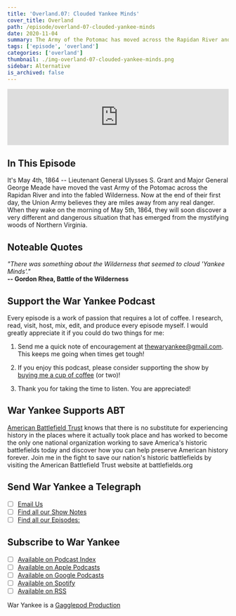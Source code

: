 ```yaml
---
title: 'Overland.07: Clouded Yankee Minds'
cover_title: Overland
path: /episode/overland-07-clouded-yankee-minds
date: 2020-11-04
summary: The Army of the Potomac has moved across the Rapidan River and into the fabled Wilderness and believes they are miles away from any real danger.
tags: ['episode', 'overland']
categories: ['overland']
thumbnail: ./img-overland-07-clouded-yankee-minds.png
sidebar: Alternative
is_archived: false
---
```


<iframe title="Embed Player" src="https://play.libsyn.com/embed/episode/id/16690430/height/128/theme/modern/size/standard/thumbnail/yes/custom-color/2b3f55/time-start/00:00:00/playlist-height/200/direction/backward/download/yes" height="128" width="100%" scrolling="no" allowfullscreen="" webkitallowfullscreen="true" mozallowfullscreen="true" oallowfullscreen="true" msallowfullscreen="true" style="border: none;"></iframe>

## In This Episode

It's May 4th, 1864 -- Lieutenant General Ulysses S. Grant and Major General George Meade have moved the vast Army of the Potomac across the Rapidan River and into the fabled Wilderness. Now at the end of their first day, the Union Army believes they are miles away from any real danger. When they wake on the morning of May 5th, 1864, they will soon discover a very different and dangerous situation that has emerged from the mystifying woods of Northern Virginia.

## Noteable Quotes

*"There was something about the Wilderness that seemed to cloud 'Yankee Minds'."*<br />
**-- Gordon Rhea, Battle of the Wilderness**

## Support the War Yankee Podcast
Every episode is a work of passion that requires a lot of coffee. I research, read, visit, host, mix, edit, and produce every episode myself. I would greatly appreciate it if you could do two things for me:

1. Send me a quick note of encouragement at [thewaryankee@gmail.com](mailto:thewaryankee@gmail.com). This keeps me going when times get tough!

2. If you enjoy this podcast, please consider supporting the show by [buying me a cup of coffee](https://www.buymeacoffee.com/waryankee) (or two)!

3. Thank you for taking the time to listen. You are appreciated!


## War Yankee Supports ABT 
[American Battlefield Trust](https://battlefields.org) knows that there is no substitute for experiencing history in the places where it actually took place and has worked to become the only one national organization working to save America\'s historic battlefields today and discover how you can help preserve American history forever. Join me in the fight to save our nation\'s historic battlefields by visiting the American Battlefield Trust website at  battlefields.org

## Send War Yankee a Telegraph
- [ ] [Email Us](mailto:thewaryankee@gmail.com)
- [ ] [Find all our Show Notes](http://waryankee.com)
- [ ] [Find all our Episodes:](http://waryankee.libsyn.com)

## Subscribe to War Yankee
- [ ] [Available on Podcast Index](https://podcastindex.org/podcast/452056)
- [ ] [Available on Apple Podcasts]("https://podcasts.apple.com/us/podcast/war-yankee/id1522169260\")
- [ ] [Available on Google Podcasts]("https://podcasts.google.com/u/1/feed/aHR0cHM6Ly93YXJ5YW5rZWUubGlic3luLmNvbS9yc3M\")
- [ ] [Available on Spotify]("https://open.spotify.com/show/0ZUjVf8xGNunKioJR2nGes\")
- [ ] [Available on RSS]("https://waryankee.libsyn.com/rss")

War Yankee is a [Gagglepod Production](http://gagglepod.com)
